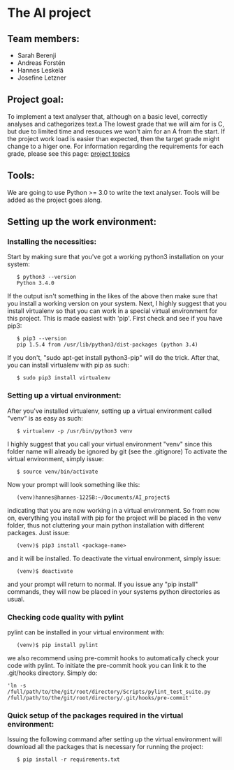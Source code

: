  The AI project
================
Team members:
-------------
   * Sarah Berenji
   * Andreas Forstén
   * Hannes Leskelä
   * Josefine Letzner

Project goal:
-------------
To implement a text analyser that, although on a basic level, correctly analyses and cathegorizes text.a
The lowest grade that we will aim for is C, but due to limited time and resouces we won't aim for an A from the start. If the project work load is easier than expected, then the target grade might change to a higer one.
For information regarding the requirements for each grade, please see this page: [project topics](https://www.kth.se/social/course/DD2380/subgroup/ht-2015-ai15/page/topics-4/)

Tools:
------
We are going to use Python >= 3.0 to write the text analyser.
Tools will be added as the project goes along.

Setting up the work environment:
--------------------------------

### Installing the necessities:
Start by making sure that you've got a working python3 installation on your system:
```
   $ python3 --version
   Python 3.4.0
```
If the output isn't something in the likes of the above then make sure that you install a working version on your system.
Next, I highly suggest that you install virtualenv so that you can work in a special virtual environment for this project. This is made easiest with 'pip'. First check and see if you have pip3:
```
   $ pip3 --version
   pip 1.5.4 from /usr/lib/python3/dist-packages (python 3.4)
```
If you don't, "sudo apt-get install python3-pip" will do the trick. After that, you can install virtualenv with pip as such:
```
   $ sudo pip3 install virtualenv
```
### Setting up a virtual environment:

After you've installed virtualenv, setting up a virtual environment called "venv" is as easy as such:
```
   $ virtualenv -p /usr/bin/python3 venv
```
I highly suggest that you call your virtual environment "venv" since this folder name will already be ignored by git (see the .gitignore)
To activate the virtual environment, simply issue:
```
   $ source venv/bin/activate
```
Now your prompt will look something like this:
```
   (venv)hannes@hannes-1225B:~/Documents/AI_project$
```
indicating that you are now working in a virtual environment. So from now on, everything you install with pip for the project will be placed in the venv folder, thus not cluttering your main python installation with different packages. Just issue:
```
   (venv)$ pip3 install <package-name>
```
and it will be installed. To deactivate the virtual environment, simply issue:
```
   (venv)$ deactivate
```
and your prompt will return to normal. If you issue any "pip install" commands, they will now be placed in your systems python directories as usual. 

### Checking code quality with pylint

pylint can be installed in your virtual environment with:
```
   (venv)$ pip install pylint
```
we also recommend using pre-commit hooks to automatically check your code with pylint. To initiate the pre-commit hook you can link it to the .git/hooks directory. Simply do:
```
'ln -s /full/path/to/the/git/root/directory/Scripts/pylint_test_suite.py /full/path/to/the/git/root/directory/.git/hooks/pre-commit'
```

### Quick setup of the packages required in the virtual environment:

Issuing the following command after setting up the virtual environment will download all the packages that is necessary for running the project:
```
   $ pip install -r requirements.txt
```